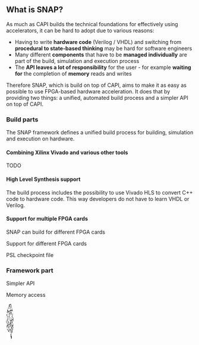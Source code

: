 ## What is SNAP?

As much as CAPI builds the technical foundations for effectively using accelerators, it can be hard to adopt due to various reasons:

* Having to write **hardware code** \(Verilog / VHDL\) and switching from **procedural to state-based thinking** may be hard for software engineers
* Many different **components** that have to be **managed individually** are part of the build, simulation and execution process
* The **API leaves **a lot of** responsibility** for the user - for example **waiting for** the completion of **memory** reads and writes

Therefore SNAP, which is build on top of CAPI, aims to make it as easy as possible to use FPGA-based hardware acceleration. It does that by providing two things: a unified, automated build process and a simpler API on top of CAPI.

### Build parts

The SNAP framework defines a unified build process for building, simulation and execution on hardware.

#### Combining Xilinx Vivado and various other tools

TODO

#### High Level Synthesis support

The build process includes the possibility to use Vivado HLS to convert C++ code to hardware code. This way developers do not have to learn VHDL or Verilog.

#### Support for multiple FPGA cards

SNAP can build for different FPGA cards 

Support for different FPGA cards

PSL checkpoint file



### Framework part

Simpler API

Memory access

<img src="/assets/brain.png" width="20" height="100" />



